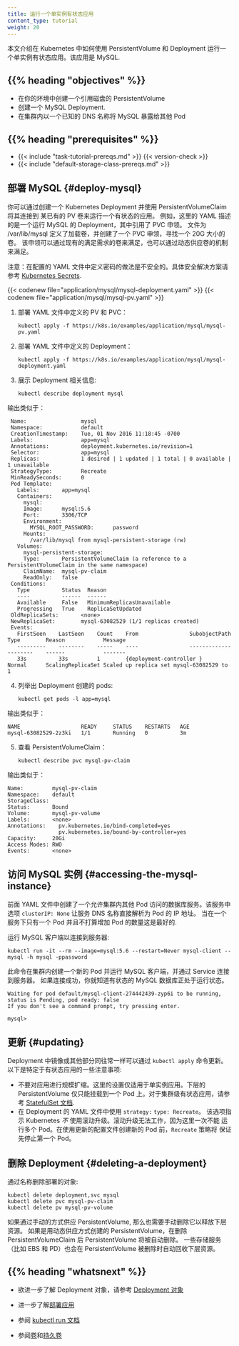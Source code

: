```yaml
---
title: 运行一个单实例有状态应用
content_type: tutorial
weight: 20
---
```


<!-- overview -->

<!--
This page shows you how to run a single-instance stateful application
in Kubernetes using a PersistentVolume and a Deployment. The
application is MySQL.
-->
本文介绍在 Kubernetes 中如何使用 PersistentVolume 和 Deployment 运行一个单实例有状态应用。该应用是 MySQL.

## {{% heading "objectives" %}}

<!--
* Create a PersistentVolume referencing a disk in your environment.
* Create a MySQL Deployment.
* Expose MySQL to other pods in the cluster at a known DNS name.
-->
* 在你的环境中创建一个引用磁盘的 PersistentVolume
* 创建一个 MySQL Deployment.
* 在集群内以一个已知的 DNS 名称将 MySQL 暴露给其他 Pod

## {{% heading "prerequisites" %}}

* {{< include "task-tutorial-prereqs.md" >}} {{< version-check >}}
* {{< include "default-storage-class-prereqs.md" >}}

<!-- lessoncontent -->

<!--
## Deploy MySQL
 -->

## 部署 MySQL {#deploy-mysql}

<!--
You can run a stateful application by creating a Kubernetes Deployment
and connecting it to an existing PersistentVolume using a
PersistentVolumeClaim.  For example, this YAML file describes a
Deployment that runs MySQL and references the PersistentVolumeClaim. The file
defines a volume mount for /var/lib/mysql, and then creates a
PersistentVolumeClaim that looks for a 20G volume. This claim is
satisfied by any existing volume that meets the requirements,
or by a dynamic provisioner.
-->
你可以通过创建一个 Kubernetes Deployment 并使用 PersistentVolumeClaim 将其连接到
某已有的 PV 卷来运行一个有状态的应用。
例如，这里的 YAML 描述的是一个运行 MySQL 的 Deployment，其中引用了 PVC 申领。
文件为 /var/lib/mysql 定义了加载卷，并创建了一个 PVC 申领，寻找一个 20G 大小的卷。
该申领可以通过现有的满足需求的卷来满足，也可以通过动态供应卷的机制来满足。

<!--
Note: The password is defined in the config yaml, and this is insecure. See
[Kubernetes Secrets](/docs/concepts/configuration/secret/)
for a secure solution.
-->
注意：在配置的 YAML 文件中定义密码的做法是不安全的。具体安全解决方案请参考
[Kubernetes Secrets](/zh-cn/docs/concepts/configuration/secret/).

{{< codenew file="application/mysql/mysql-deployment.yaml" >}}
{{< codenew file="application/mysql/mysql-pv.yaml" >}}

<!--
1. Deploy the PV and PVC of the YAML file:
-->

1. 部署 YAML 文件中定义的 PV 和 PVC：

   ```shell
   kubectl apply -f https://k8s.io/examples/application/mysql/mysql-pv.yaml
   ```
<!-- 
2. Deploy the contents of the YAML file:
-->
2. 部署 YAML 文件中定义的 Deployment：

   ```shell
   kubectl apply -f https://k8s.io/examples/application/mysql/mysql-deployment.yaml
   ```

<!--
3. Display information about the Deployment:
-->
3. 展示 Deployment 相关信息:

   ```shell
   kubectl describe deployment mysql
   ```

<!--
    The output is similar to this:
-->

   输出类似于：

   ```
    Name:                 mysql
    Namespace:            default
    CreationTimestamp:    Tue, 01 Nov 2016 11:18:45 -0700
    Labels:               app=mysql
    Annotations:          deployment.kubernetes.io/revision=1
    Selector:             app=mysql
    Replicas:             1 desired | 1 updated | 1 total | 0 available | 1 unavailable
    StrategyType:         Recreate
    MinReadySeconds:      0
    Pod Template:
      Labels:       app=mysql
      Containers:
        mysql:
        Image:      mysql:5.6
        Port:       3306/TCP
        Environment:
          MYSQL_ROOT_PASSWORD:      password
        Mounts:
          /var/lib/mysql from mysql-persistent-storage (rw)
      Volumes:
        mysql-persistent-storage:
        Type:       PersistentVolumeClaim (a reference to a PersistentVolumeClaim in the same namespace)
        ClaimName:  mysql-pv-claim
        ReadOnly:   false
    Conditions:
      Type          Status  Reason
      ----          ------  ------
      Available     False   MinimumReplicasUnavailable
      Progressing   True    ReplicaSetUpdated
    OldReplicaSets:       <none>
    NewReplicaSet:        mysql-63082529 (1/1 replicas created)
    Events:
      FirstSeen    LastSeen    Count    From                SubobjectPath    Type        Reason            Message
      ---------    --------    -----    ----                -------------    --------    ------            -------
      33s          33s         1        {deployment-controller }             Normal      ScalingReplicaSet Scaled up replica set mysql-63082529 to 1
   ```

<!--
4. List the pods created by the Deployment:
-->
4. 列举出 Deployment 创建的 pods:

   ```shell
   kubectl get pods -l app=mysql
   ```

<!--
    The output is similar to this:
-->

   输出类似于：

   ```
   NAME                   READY     STATUS    RESTARTS   AGE
   mysql-63082529-2z3ki   1/1       Running   0          3m
   ```
<!--
5. Inspect the PersistentVolumeClaim:
-->
5. 查看 PersistentVolumeClaim：

   ```shell
   kubectl describe pvc mysql-pv-claim
   ```

<!--
    The output is similar to this:
-->

   输出类似于：

   ```
   Name:         mysql-pv-claim
   Namespace:    default
   StorageClass:
   Status:       Bound
   Volume:       mysql-pv-volume
   Labels:       <none>
   Annotations:    pv.kubernetes.io/bind-completed=yes
                   pv.kubernetes.io/bound-by-controller=yes
   Capacity:     20Gi
   Access Modes: RWO
   Events:       <none>
   ```

<!--
## Accessing the MySQL instance

The preceding YAML file creates a service that
allows other Pods in the cluster to access the database. The Service option
`clusterIP: None` lets the Service DNS name resolve directly to the
Pod's IP address. This is optimal when you have only one Pod
behind a Service and you don't intend to increase the number of Pods.

Run a MySQL client to connect to the server:
-->

## 访问 MySQL 实例 {#accessing-the-mysql-instance}

前面 YAML 文件中创建了一个允许集群内其他 Pod 访问的数据库服务。该服务中选项
`clusterIP: None` 让服务 DNS 名称直接解析为 Pod 的 IP 地址。
当在一个服务下只有一个 Pod 并且不打算增加 Pod 的数量这是最好的.

运行 MySQL 客户端以连接到服务器:

```
kubectl run -it --rm --image=mysql:5.6 --restart=Never mysql-client -- mysql -h mysql -ppassword
```

<!--
This command creates a new Pod in the cluster running a MySQL client
and connects it to the server through the Service. If it connects, you
know your stateful MySQL database is up and running.
-->

此命令在集群内创建一个新的 Pod 并运行 MySQL 客户端，并通过 Service 连接到服务器。
如果连接成功，你就知道有状态的 MySQL 数据库正处于运行状态。

```
Waiting for pod default/mysql-client-274442439-zyp6i to be running, status is Pending, pod ready: false
If you don't see a command prompt, try pressing enter.

mysql>
```

<!--
## Updating

The image or any other part of the Deployment can be updated as usual
with the `kubectl apply` command. Here are some precautions that are
specific to stateful apps:
-->

## 更新 {#updating}

Deployment 中镜像或其他部分同往常一样可以通过 `kubectl apply` 命令更新。
以下是特定于有状态应用的一些注意事项:

<!--
* Don't scale the app. This setup is for single-instance apps
  only. The underlying PersistentVolume can only be mounted to one
  Pod. For clustered stateful apps, see the
  [StatefulSet documentation](/docs/concepts/workloads/controllers/statefulset/).
* Use `strategy:` `type: Recreate` in the Deployment configuration
  YAML file. This instructs Kubernetes to _not_ use rolling
  updates. Rolling updates will not work, as you cannot have more than
  one Pod running at a time. The `Recreate` strategy will stop the
  first pod before creating a new one with the updated configuration.
-->
* 不要对应用进行规模扩缩。这里的设置仅适用于单实例应用。下层的 PersistentVolume
  仅只能挂载到一个 Pod 上。对于集群级有状态应用，请参考
  [StatefulSet 文档](/zh-cn/docs/concepts/workloads/controllers/statefulset/).
* 在 Deployment 的 YAML 文件中使用 `strategy:` `type: Recreate`。
  该选项指示 Kubernetes _不_ 使用滚动升级。滚动升级无法工作，因为这里一次不能
  运行多个 Pod。在使用更新的配置文件创建新的 Pod 前，`Recreate` 策略将
  保证先停止第一个 Pod。

<!--
## Deleting a deployment

Delete the deployed objects by name:
-->

## 删除 Deployment {#deleting-a-deployment}

通过名称删除部署的对象:

```
kubectl delete deployment,svc mysql
kubectl delete pvc mysql-pv-claim
kubectl delete pv mysql-pv-volume
```

<!--
If you manually provisioned a PersistentVolume, you also need to manually
delete it, as well as release the underlying resource.
If you used a dynamic provisioner, it automatically deletes the
PersistentVolume when it sees that you deleted the PersistentVolumeClaim.
Some dynamic provisioners (such as those for EBS and PD) also release the
underlying resource upon deleting the PersistentVolume.
-->
如果通过手动的方式供应 PersistentVolume, 那么也需要手动删除它以释放下层资源。
如果是用动态供应方式创建的 PersistentVolume，在删除 PersistentVolumeClaim 后
PersistentVolume 将被自动删除。
一些存储服务（比如 EBS 和 PD）也会在 PersistentVolume 被删除时自动回收下层资源。

## {{% heading "whatsnext" %}}

<!--
* Learn more about [Deployment objects](/docs/concepts/workloads/controllers/deployment/).

* Learn more about [Deploying applications](/docs/tasks/run-application/run-stateless-application-deployment/)

* [kubectl run documentation](/docs/reference/generated/kubectl/kubectl-commands/#run)

* [Volumes](/docs/concepts/storage/volumes/) and [Persistent Volumes](/docs/concepts/storage/persistent-volumes/)
-->
* 欲进一步了解 Deployment 对象，请参考 [Deployment 对象](/zh-cn/docs/concepts/workloads/controllers/deployment/)
* 进一步了解[部署应用](/zh-cn/docs/tasks/run-application/run-stateless-application-deployment/)

* 参阅 [kubectl run 文档](/docs/reference/generated/kubectl/kubectl-commands/#run)

* 参阅[卷](/zh-cn/docs/concepts/storage/volumes/)和[持久卷](/zh-cn/docs/concepts/storage/persistent-volumes/)


